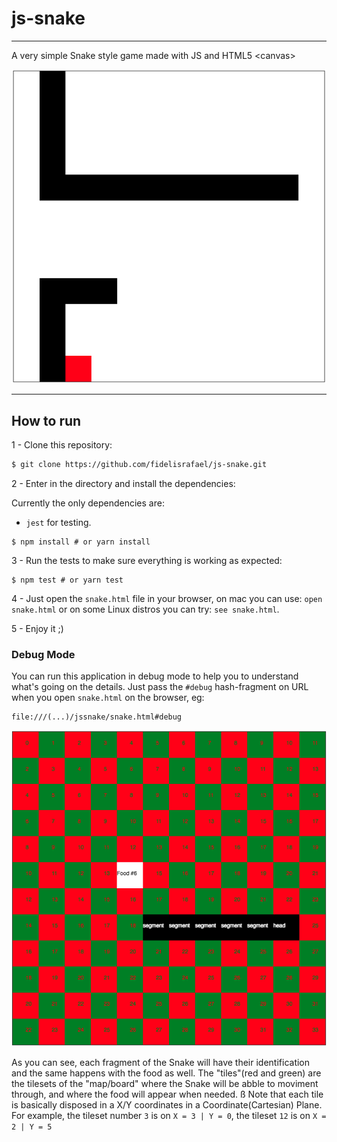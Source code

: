# js-snake

---

A very simple Snake style game made with JS and HTML5 &lt;canvas>

![Game preview](./screenshots/jssnake-development.png)

---

## How to run

1 - Clone this repository:

```bash
$ git clone https://github.com/fidelisrafael/js-snake.git
```

2 - Enter in the directory and install the dependencies:

Currently the only dependencies are:
- `jest` for testing.


```
$ npm install # or yarn install
```

3 - Run the tests to make sure everything is working as expected:

```
$ npm test # or yarn test
```

4 - Just open the `snake.html` file in your browser, on mac you can use: `open snake.html` or on some Linux distros you can try: `see snake.html`.

5 - Enjoy it ;)

### Debug Mode

You can run this application in debug mode to help you to understand what's going on the details. Just pass the `#debug` hash-fragment on URL when you open `snake.html` on the browser, eg:

```
file:///(...)/jssnake/snake.html#debug
```

![Snake JS - Debug Mode](./screenshots/jssnake-debug.png)

As you can see, each fragment of the Snake will have their identification and the same happens with the food as well. The "tiles"(red and green) are the tilesets of the "map/board" where the Snake will be abble to moviment through, and where the food will appear when needed. ß
Note that each tile is basically disposed in a X/Y coordinates in a Coordinate(Cartesian) Plane. For example, the tileset number `3` is on `X = 3 | Y = 0`, the tileset `12` is on `X = 2 | Y = 5`